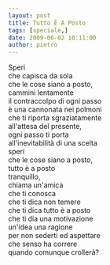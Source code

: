 ```yaml
---
layout: post
title: Tutto È A Posto
tags: [speciale,]
date: 2009-06-02 10:11:00
author: pietro
---
```

Speri<br/>che capisca da sola<br/>che le cose siano a posto,<br/>cammini lentamente<br/>il contraccolpo di ogni passo<br/>è una cannonata nei polmoni<br/>che ti riporta sgraziatamente<br/>all'attesa del presente,<br/>ogni passo ti porta<br/>all'inevitabilità di una scelta<br/>speri<br/>che le cose siano a posto,<br/>tutto è a posto<br/>tranquillo,<br/>chiama un'amica<br/>che ti conosca<br/>che ti dica non temere<br/>che ti dica tutto è a posto<br/>che ti dia una motivazione<br/>un'idea una ragione<br/>per non sederti ed aspettare<br/>che senso ha correre<br/>quando comunque crollerà?
